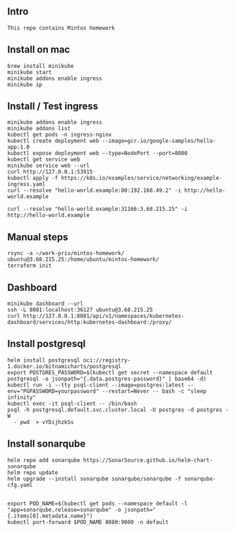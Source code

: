 Intro
-------

    This repo contains Mintos homework 

Install on mac
---------------

    brew install minikube
    minikube start 
    minikube addons enable ingress
    minikube ip

Install / Test ingress 
--------------------------

    minikube addons enable ingress
    minikube addons list
    kubectl get pods -n ingress-nginx
    kubectl create deployment web --image=gcr.io/google-samples/hello-app:1.0
    kubectl expose deployment web --type=NodePort --port=8080
    kubectl get service web
    minikube service web --url
    curl http://127.0.0.1:53915
    kubectl apply -f https://k8s.io/examples/service/networking/example-ingress.yaml
    curl --resolve "hello-world.example:80:192.168.49.2" -i http://hello-world.example

    curl --resolve "hello-world.example:31166:3.68.215.25" -i http://hello-world.example

Manual steps 
-------------

    rsync -a ~/work-priv/mintos-homework/ ubuntu@3.68.215.25:/home/ubuntu/mintos-homework/ 
    terraform init

Dashboard 
--------------

    minikube dashboard --url
    ssh -L 8081:localhost:36127 ubuntu@3.68.215.25
    curl http://127.0.0.1:8081/api/v1/namespaces/kubernetes-dashboard/services/http:kubernetes-dashboard:/proxy/

Install postgresql
------------------

    helm install postgresql oci://registry-1.docker.io/bitnamicharts/postgresql
    export POSTGRES_PASSWORD=$(kubectl get secret --namespace default postgresql -o jsonpath="{.data.postgres-password}" | base64 -d)
    kubectl run -i --tty psql-client --image=postgres:latest --env="PGPASSWORD=yourpassword" --restart=Never -- bash -c "sleep infinity"
    kubectl exec -it psql-client -- /bin/bash
    psql -h postgresql.default.svc.cluster.local -U postgres -d postgres -W 
      - pwd  > vYDijhzkSs

Install sonarqube
------------------

    helm repo add sonarqube https://SonarSource.github.io/helm-chart-sonarqube
    helm repo update
    helm upgrade --install sonarqube sonarqube/sonarqube -f sonarqube-cfg.yaml


    export POD_NAME=$(kubectl get pods --namespace default -l "app=sonarqube,release=sonarqube" -o jsonpath="{.items[0].metadata.name}")
    kubectl port-forward $POD_NAME 8080:9000 -n default